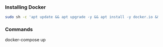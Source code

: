### Installing Docker 
``` bash
sudo sh -c 'apt update && apt upgrade -y && apt install -y docker.io && usermod -aG docker alex && shutdown -r 0'
```

### Commands

docker-compose up


